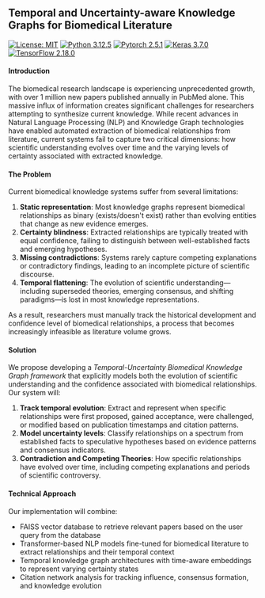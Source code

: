 ## Temporal and Uncertainty-aware Knowledge Graphs for Biomedical Literature


[![License: MIT](https://img.shields.io/badge/License-MIT-green.svg)](https://github.com/baksho/ml-handson/blob/main/LICENSE)
[![Python 3.12.5](https://img.shields.io/badge/python-3.12.5-blue?logo=python&logoColor=ffffff)](https://www.python.org/downloads/release/python-3125/)
[![Pytorch 2.5.1](https://img.shields.io/badge/pytorch-2.5.1-orange?logo=pytorch&logoColor=ffffff)](https://pytorch.org/)
[![Keras 3.7.0](https://img.shields.io/badge/keras-3.7.0-red?logo=keras&logoColor=ffffff)](https://keras.io/)
[![TensorFlow 2.18.0](https://img.shields.io/badge/tensorflow-2.18.0-orange?logo=tensorflow&logoColor=ffffff)](https://www.tensorflow.org/)

#### Introduction

The biomedical research landscape is experiencing unprecedented growth, with over 1 million new papers published annually in PubMed alone. This massive influx of information creates significant challenges for researchers attempting to synthesize current knowledge. While recent advances in Natural Language Processing (NLP) and Knowledge Graph technologies have enabled automated extraction of biomedical relationships from literature, current systems fail to capture two critical dimensions: how scientific understanding evolves over time and the varying levels of certainty associated with extracted knowledge.

#### The Problem

Current biomedical knowledge systems suffer from several limitations:

1.	**Static representation**: Most knowledge graphs represent biomedical relationships as binary (exists/doesn't exist) rather than evolving entities that change as new evidence emerges.
2.	**Certainty blindness**: Extracted relationships are typically treated with equal confidence, failing to distinguish between well-established facts and emerging hypotheses.
3.	**Missing contradictions**: Systems rarely capture competing explanations or contradictory findings, leading to an incomplete picture of scientific discourse.
4.	**Temporal flattening**: The evolution of scientific understanding—including superseded theories, emerging consensus, and shifting paradigms—is lost in most knowledge representations.

As a result, researchers must manually track the historical development and confidence level of biomedical relationships, a process that becomes increasingly infeasible as literature volume grows.

#### Solution

We propose developing a *Temporal-Uncertainty Biomedical Knowledge Graph framework* that explicitly models both the evolution of scientific understanding and the confidence associated with biomedical relationships. Our system will:

1.	**Track temporal evolution**: Extract and represent when specific relationships were first proposed, gained acceptance, were challenged, or modified based on publication timestamps and citation patterns.
2.	**Model uncertainty levels**: Classify relationships on a spectrum from established facts to speculative hypotheses based on evidence patterns and consensus indicators.
3.	**Contradiction and Competing Theories**: How specific relationships have evolved over time, including competing explanations and periods of scientific controversy.

#### Technical Approach

Our implementation will combine:
- FAISS vector database to retrieve relevant papers based on the user query from the database
- Transformer-based NLP models fine-tuned for biomedical literature to extract relationships and their temporal context
- Temporal knowledge graph architectures with time-aware embeddings to represent varying certainty states
- Citation network analysis for tracking influence, consensus formation, and knowledge evolution




